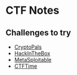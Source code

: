 # CTF Notes

## Challenges to try

  * [CryptoPals](http://cryptopals.com/)
  * [HackInTheBox](https://www.hackthebox.eu/login)
  * [MetaSploitable](https://github.com/rapid7/metasploitable3/wiki)
  * [CTFTime](https://ctftime.org/ctfs)
